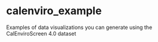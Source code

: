 # calenviro_example
Examples of data visualizations you can generate using the CalEnviroScreen 4.0 dataset

